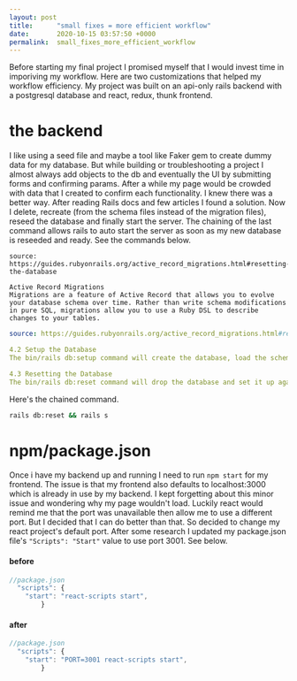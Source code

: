 ```yaml
---
layout: post
title:      "small fixes = more efficient workflow"
date:       2020-10-15 03:57:50 +0000
permalink:  small_fixes_more_efficient_workflow
---
```


Before starting my final project I promised myself that I would invest time in imporiving my workflow. Here are two customizations that helped my workflow efficiency. My project was built on an api-only rails backend with a postgresql database and react, redux, thunk frontend. 

# the backend
I like using a seed file and maybe a tool like Faker gem to create dummy data for my database. But while building or troubleshooting a project I almost always add objects to the db and eventually the UI by submitting forms and confirming params. After a while my page would be crowded with data that I created to confirm each functionality. I knew there was a better way. After reading Rails docs and few articles I found a solution. Now I delete, recreate (from the schema files instead of the migration files), reseed the database and finally start the server. The chaining of the last command allows rails to auto start the server as soon as my new database is reseeded and ready. See the commands below.

```
source: https://guides.rubyonrails.org/active_record_migrations.html#resetting-the-database

Active Record Migrations
Migrations are a feature of Active Record that allows you to evolve your database schema over time. Rather than write schema modifications in pure SQL, migrations allow you to use a Ruby DSL to describe changes to your tables.
```


```yml
source: https://guides.rubyonrails.org/active_record_migrations.html#resetting-the-database

4.2 Setup the Database
The bin/rails db:setup command will create the database, load the schema, and initialize it with the seed data.

4.3 Resetting the Database
The bin/rails db:reset command will drop the database and set it up again. This is functionally equivalent to bin/rails db:drop db:setup.
```

Here's the chained command.
```bash
rails db:reset && rails s
```

# npm/package.json
Once i have my backend up and running I need to run `npm start` for my frontend. The issue is that my frontend also defaults to localhost:3000 which is already in use by my backend. I kept forgetting about this minor issue and wondering why my page wouldn't load. Luckily react would remind me that the port was unavailable then allow me to use a different port. But I decided that I can do better than that. So decided to change my react project's default port. After some research I updated my package.json file's `"Scripts": "Start"` value to use port 3001. 
See below. 

#### before
```js
//package.json
  "scripts": {
    "start": "react-scripts start",
		}
```
#### after
```js
//package.json
  "scripts": {
    "start": "PORT=3001 react-scripts start",
		}
```

